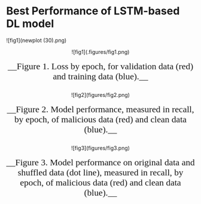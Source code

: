 # Best Performance of LSTM-based DL model

![fig1](newplot (30).png)
<center>![fig1](.figures/fig1.png)  </center>
<br>
<font size = 5 face = 'times_new_roman'><center>__Figure 1. Loss by epoch, for validation data (red) and training data (blue).__</center></font>   
<br>
<center>![fig2](figures/fig2.png)  </center>
<br>
<font size = 5 face = 'times_new_roman'><center>__Figure 2. Model performance, measured in recall, by epoch, of malicious data (red) and clean data (blue).__</center></font>   
<br>
<center>![fig3](figures/fig3.png)  </center>
<br>
<font size = 5 face = 'times_new_roman'><center>__Figure 3. Model performance on original data and shuffled data (dot line), measured in recall, by epoch, of malicious data (red) and clean data (blue).__</center></font>   
<br>

